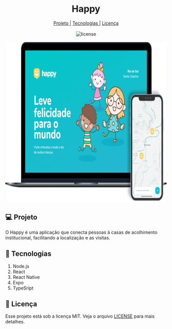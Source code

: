 <div>
  <div align="center">
    <h1>Happy</h1>
    <a href="#projeto-1">Projeto |</a>
    <a href="#tecnologias-1">Tecnologias |</a>
    <a href="#license-1">Licença </a>
    <br>
    <br>
    <img src="https://img.shields.io/github/license/kennedyaquino/nlw03-happy" alt="license" />
    <br>
    <br>
  </div>
  <div align="center">
    <img src="https://raw.githubusercontent.com/rocketseat-education/nlw-03-omnistack/master/.github/happy.png" alt="happy" height="500" />
  </div>
  <div>
    <h2 id="projeto-1">💻 Projeto</h2>
    <p>O Happy é uma aplicação que conecta pessoas à casas de acolhimento institucional, facilitando a localização e as visitas.</p>
    <h2 id="tecnologias-1">🚀 Tecnologias</h2>
    <ol>
      <li>Node.js</li>
      <li>React</li>
      <li>React Native</li>
      <li>Expo</li>
      <li>TypeSript</li>
    </ol>
    <h2 id="license-1">📝 Licença</h2>
    <p>Esse projeto está sob a licença MIT. Veja o arquivo <a href="https://github.com/kennedyaquino/nlw03-happy/blob/main/LICENSE">LICENSE</a> para mais detalhes.</p>
  </div>
</div>
